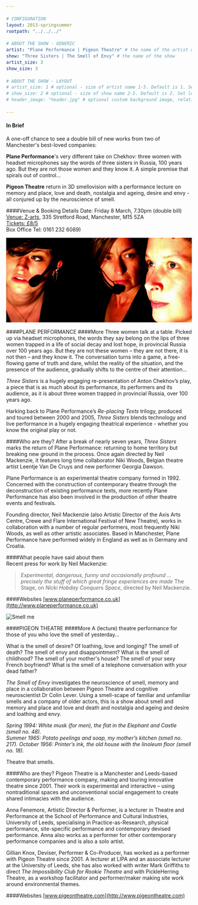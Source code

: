 ```yaml
---

# CONFIGURATION
layout: 2013-springsummer
rootpath: "../../../"

# ABOUT THE SHOW - GENERIC
artist: "Plane Performance | Pigeon Theatre" # the name of the artist or company
show: "Three Sisters | The Smell of Envy" # the name of the show
artist_size: 3
show_size: 3

# ABOUT THE SHOW - LAYOUT
# artist_size: 1 # optional - size of artist name 1-5. Default is 1. Set longer names to lower values
# show_size: 2 # optional - size of show name 2-5. Default is 2. Set longer names to lower values
# header_image: "header.jpg" # optional custom background image, relative to current page

---
```


#### In Brief
A one-off chance to see a double bill of new works from two of Manchester's best-loved companies:    

**Plane Performance**'s very different take on Chekhov: three women with headset microphones say the words of three sisters in Russia, 100 years ago. But they are not those women and they know it. A simple premise that spirals out of control…    

**Pigeon Theatre** return in 3D smellovision with a performance lecture on memory and place, love and death, nostalgia and ageing, desire and envy - all conjured up by the neuroscience of smell.    
  
####Venue & Booking Details
Date: Friday 8 March, 7.30pm (double bill)   
[Venue: Z-arts](http://www.z-arts.org/about-us/getting-here/), 335 Stretford Road, Manchester, M15 5ZA    
[Tickets: £8/5](http://www.z-arts.org/events/wow8mar/)    
Box Office Tel: 0161 232 6089)     

![Plane](header_plane_photo.jpg)   

####PLANE PERFORMANCE
####More
Three women talk at a table. Picked up via headset microphones, the words they say belong on the lips of three women trapped in a life of social decay and lost hope, in provincial Russia over 100 years ago. But they are not these women – they are not there, it is not then – and they know it. The conversation turns into a game, a free-flowing game of truth and dare, whilst the reality of the situation, and the presence of the audience, gradually shifts to the centre of their attention…    

*Three Sisters* is a hugely engaging re-presentation of Anton Chekhov’s play, a piece that is as much about its performance, its performers and its audience, as it is about three women trapped in provincial Russia, over 100 years ago.    
    
Harking back to Plane Performance’s *Re-placing Texts* trilogy, produced and toured between 2000 and 2005, *Three Sisters* blends technology and live performance in a hugely engaging theatrical experience - whether you know the original play or not.

####Who are they?
After a break of nearly seven years, *Three Sisters* marks the return of Plane Performance: returning to home territory but breaking new ground in the process. Once again directed by Neil Mackenzie, it features long time collaborator Niki Woods, Belgian theatre artist Leentje Van De Cruys and new performer Georgia Dawson.    

Plane Performance is an experimental theatre company formed in 1992. Concerned with the construction of contemporary theatre through the deconstruction of existing performance texts, more recently Plane Performance has also been involved in the production of other theatre events and festivals.  

Founding director, Neil Mackenzie (also Artistic Director of the Axis Arts Centre, Crewe and Flare International Festival of New Theatre), works in collaboration with a number of regular performers, most frequently Niki Woods, as well as other artistic associates. Based in Manchester, Plane Performance have performed widely in England as well as in Germany and Croatia.     
  
####What people have said about them    
Recent press for work by Neil Mackenzie:
>*Experimental, dangerous, funny and occasionally profound …precisely the stuff of which great fringe experiences are made* The Stage, on *Nicki Hobday Conquers Space*, directed by Neil Mackenzie.

####Websites
[www.planeperformance.co.uk](http://www.planeperformance.co.uk)    

![Smell me](header_smellme_photo.jpg)

####PIGEON THEATRE
####More
A (lecture) theatre performance for those of you who love the smell of yesterday…   
   
What is the smell of desire? Of loathing, love and longing? The smell of death? The smell of envy and disappointment? What is the smell of childhood? The smell of your mother's house? The smell of your sexy French boyfriend? What is the smell of a telephone conversation with your dead father?    

*The Smell of Envy* investigates the neuroscience of smell, memory and place in a collaboration between Pigeon Theatre and cognitive neuroscientist Dr Colin Lever. Using a smell-scape of familiar and unfamiliar smells and a company of older actors, this is a show about smell and memory and place and love and death and nostalgia and ageing and desire and loathing and envy.    
 
*Spring 1994: White musk (for men), the flat in the Elephant and Castle (smell no. 48).    
 Summer 1965: Potato peelings and soap, my mother’s kitchen (smell no. 217). 
 October 1956: Printer’s ink, the old house with the linoleum floor (smell no. 18).*    
 
Theatre that smells.    
  
####Who are they?
Pigeon Theatre is a Manchester and Leeds-based contemporary performance company, making and touring innovative theatre since 2001. Their work is experimental and interactive – using nontraditional spaces and unconventional social engagement to create shared intimacies with the audience.    
    
Anna Fenemore, Artistic Director & Performer, is a lecturer in Theatre and Performance at the School of Performance and Cultural Industries, University of Leeds, specialising in Practice-as-Research, physical performance, site-specific performance and contemporary devised performance.  Anna also works as a performer for other contemporary performance companies and is also a solo artist.   

Gillian Knox, Deviser, Performer & Co-Producer, has worked as a performer with Pigeon Theatre since 2001.  A lecturer at LIPA and an associate lecturer at the University of Leeds, she has also worked with writer Mark Griffiths to direct *The Impossibility Club for Rookie Theatre* and with PickleHerring Theatre, as a workshop facilitator and performer/maker making site work around environmental themes.    
  
  
####Websites
[www.pigeontheatre.com](http://www.pigeontheatre.com)  

